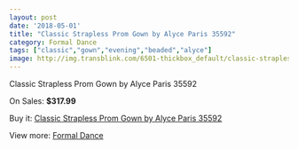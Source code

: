 ```yaml
---
layout: post
date: '2018-05-01'
title: "Classic Strapless Prom Gown by Alyce Paris 35592"
category: Formal Dance
tags: ["classic","gown","evening","beaded","alyce"]
image: http://img.transblink.com/6501-thickbox_default/classic-strapless-prom-gown-by-alyce-paris-35592.jpg
---
```

Classic Strapless Prom Gown by Alyce Paris 35592

On Sales: **$317.99**
<a href="https://www.transblink.com/en/formal-dance/2100-classic-strapless-prom-gown-by-alyce-paris-35592.html"><amp-img layout="responsive" width="600" height="600" src="//img.transblink.com/6501-thickbox_default/classic-strapless-prom-gown-by-alyce-paris-35592.jpg" alt="Classic Strapless Prom Gown by Alyce Paris 35592 0" /></a>
<a href="https://www.transblink.com/en/formal-dance/2100-classic-strapless-prom-gown-by-alyce-paris-35592.html"><amp-img layout="responsive" width="600" height="600" src="//img.transblink.com/6505-thickbox_default/classic-strapless-prom-gown-by-alyce-paris-35592.jpg" alt="Classic Strapless Prom Gown by Alyce Paris 35592 1" /></a>
<a href="https://www.transblink.com/en/formal-dance/2100-classic-strapless-prom-gown-by-alyce-paris-35592.html"><amp-img layout="responsive" width="600" height="600" src="//img.transblink.com/6504-thickbox_default/classic-strapless-prom-gown-by-alyce-paris-35592.jpg" alt="Classic Strapless Prom Gown by Alyce Paris 35592 2" /></a>
<a href="https://www.transblink.com/en/formal-dance/2100-classic-strapless-prom-gown-by-alyce-paris-35592.html"><amp-img layout="responsive" width="600" height="600" src="//img.transblink.com/6503-thickbox_default/classic-strapless-prom-gown-by-alyce-paris-35592.jpg" alt="Classic Strapless Prom Gown by Alyce Paris 35592 3" /></a>
<a href="https://www.transblink.com/en/formal-dance/2100-classic-strapless-prom-gown-by-alyce-paris-35592.html"><amp-img layout="responsive" width="600" height="600" src="//img.transblink.com/6502-thickbox_default/classic-strapless-prom-gown-by-alyce-paris-35592.jpg" alt="Classic Strapless Prom Gown by Alyce Paris 35592 4" /></a>

Buy it: [Classic Strapless Prom Gown by Alyce Paris 35592](https://www.transblink.com/en/formal-dance/2100-classic-strapless-prom-gown-by-alyce-paris-35592.html "Classic Strapless Prom Gown by Alyce Paris 35592")

View more: [Formal Dance](https://www.transblink.com/en/6-formal-dance "Formal Dance")